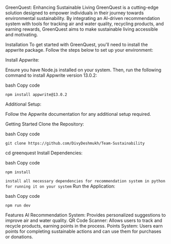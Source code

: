 GreenQuest: Enhancing Sustainable Living
GreenQuest is a cutting-edge solution designed to empower individuals in their journey towards environmental sustainability. By integrating an AI-driven recommendation system with tools for tracking air and water quality, recycling products, and earning rewards, GreenQuest aims to make sustainable living accessible and motivating.

Installation
To get started with GreenQuest, you'll need to install the appwrite package. Follow the steps below to set up your environment:

Install Appwrite:

Ensure you have Node.js installed on your system. Then, run the following command to install Appwrite version 13.0.2:

bash
Copy code
```
npm install appwrite@13.0.2
```
Additional Setup:

Follow the Appwrite documentation for any additional setup required.

Getting Started
Clone the Repository:

bash
Copy code
```
git clone https://github.com/DivyDeshmukh/Team-Sustainability
```
cd greenquest
Install Dependencies:

bash
Copy code
```
npm install
```

``` install all necessary dependencies for recommendation system in python for running it on your system ```
Run the Application:

bash
Copy code
```
npm run dev
```


Features
AI Recommendation System: Provides personalized suggestions to improve air and water quality.
QR Code Scanner: Allows users to track and recycle products, earning points in the process.
Points System: Users earn points for completing sustainable actions and can use them for purchases or donations.

